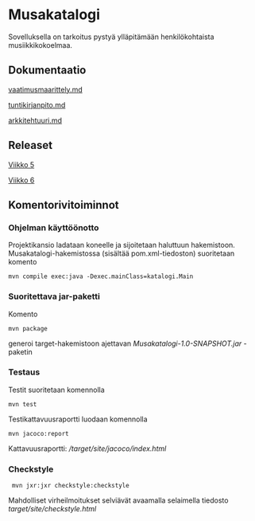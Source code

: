 #  Musakatalogi

Sovelluksella on tarkoitus pystyä ylläpitämään henkilökohtaista musiikkikokoelmaa.

## Dokumentaatio

[vaatimusmaarittely.md](https://github.com/SuloKM/ot-harjoitustyo/tree/master/dokumentaatio/vaatimusmaarittely.md)

[tuntikirjanpito.md](https://github.com/SuloKM/ot-harjoitustyo/tree/master/dokumentaatio/tuntikirjanpito.md)

[arkkitehtuuri.md](https://github.com/SuloKM/ot-harjoitustyo/tree/master/dokumentaatio/arkkitehtuuri.md)

## Releaset

[Viikko 5](https://github.com/SuloKM/ot-harjoitustyo/releases/tag/viikko5)

[Viikko 6](https://github.com/SuloKM/ot-harjoitustyo/releases/tag/viikko6)

## Komentorivitoiminnot

### Ohjelman käyttöönotto

Projektikansio ladataan koneelle ja sijoitetaan haluttuun hakemistoon. Musakatalogi-hakemistossa (sisältää pom.xml-tiedoston) suoritetaan komento

```
mvn compile exec:java -Dexec.mainClass=katalogi.Main
```

### Suoritettava jar-paketti

Komento

```
mvn package
```
generoi target-hakemistoon ajettavan _Musakatalogi-1.0-SNAPSHOT.jar_ -paketin


### Testaus

Testit suoritetaan komennolla

```
mvn test
```

Testikattavuusraportti luodaan komennolla

```
mvn jacoco:report
```

Kattavuusraportti: _/target/site/jacoco/index.html_

### Checkstyle

```
 mvn jxr:jxr checkstyle:checkstyle
```

Mahdolliset virheilmoitukset selviävät avaamalla selaimella tiedosto _target/site/checkstyle.html_
